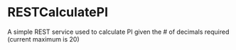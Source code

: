 # RESTCalculatePI
A simple REST service used to calculate PI given the # of decimals required (current maximum is 20)
